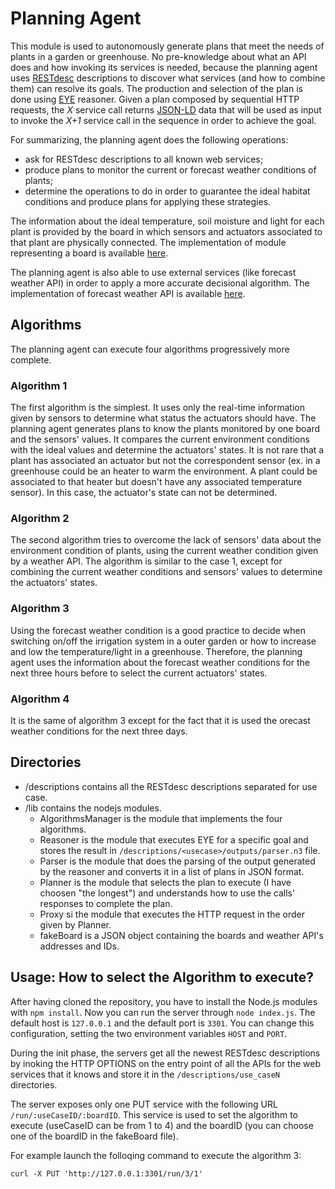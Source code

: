 # Planning Agent

This module is used to autonomously generate plans that meet the needs of plants in a garden or greenhouse. No pre-knowledge about what an API does and how invoking its services is needed, because the planning agent uses [RESTdesc](http://restdesc.org/) descriptions to discover what services (and how to combine them) can resolve its goals. The production and selection of the plan is done using [EYE](http://eulersharp.sourceforge.net) reasoner. Given a plan composed by sequential HTTP requests, the *X* service call returns [JSON-LD](http://json-ld.org/) data that will be used as input to invoke the _X+1_ service call in the sequence in order to achieve the goal.

For summarizing, the planning agent does the following operations:
- ask for RESTdesc descriptions to all known web services;
- produce plans to monitor the current or forecast weather conditions of plants;
- determine the operations to do in order to guarantee the ideal habitat conditions and produce plans for applying these strategies.

The information about the ideal temperature, soil moisture and light for each plant is provided by the board in which sensors and actuators associated to that plant are physically connected. The implementation of module representing a board is available [here](https://github.com/dventura3/irrigation-api).

The planning agent is also able to use external services (like forecast weather API) in order to apply a more accurate decisional algorithm. The implementation of forecast weather API is available [here](https://github.com/dventura3/weather-forecast-api).


## Algorithms

The planning agent can execute four algorithms progressively more complete.

### Algorithm 1

The first algorithm is the simplest. It uses only the real-time information given by sensors to determine what status the actuators should have. The planning agent generates plans to know the plants monitored by one board and the sensors' values. It compares the current environment conditions with the ideal values and determine the actuators' states.
It is not rare that a plant has associated an actuator but not the correspondent sensor (ex. in a greenhouse could be an heater to warm the environment. A plant could be associated to that heater but doesn't have any associated temperature sensor). In this case, the actuator's state can not be determined.

### Algorithm 2

The second algorithm tries to overcome the lack of sensors' data about the environment condition of plants, using the current weather condition given by a weather API.
The algorithm is similar to the case 1, except for combining the current weather conditions and sensors' values to determine the actuators' states.

### Algorithm 3

Using the forecast weather condition is a good practice to decide when switching on/off the irrigation system in a outer garden or how to increase and low the temperature/light in a greenhouse. Therefore, the planning agent uses the information about the forecast weather conditions for the next three hours before to select the current actuators' states.

### Algorithm 4

It is the same of algorithm 3 except for the fact that it is used the orecast weather conditions for the next three days.


## Directories

* /descriptions contains all the RESTdesc descriptions separated for use case.
* /lib contains the nodejs modules.
	+ AlgorithmsManager is the module that implements the four algorithms.
	+ Reasoner is the module that executes EYE for a specific goal and stores the result in `/descriptions/<usecase>/outputs/parser.n3` file.
	+ Parser is the module that does the parsing of the output generated by the reasoner and converts it in a list of plans in JSON format.
	+ Planner is the module that selects the plan to execute (I have choosen "the longest") and understands how to use the calls' responses to complete the plan.
	+ Proxy si the module that executes the HTTP request in the order given by Planner.
	+ fakeBoard is a JSON object containing the boards and weather API's addresses and IDs.



## Usage: How to select the Algorithm to execute?

After having cloned the repository, you have to install the Node.js modules with `npm install`.
Now you can run the server through `node index.js`. The default host is `127.0.0.1` and the default port is `3301`. You can change this configuration, setting the two environment variables `HOST` and `PORT`.

During the init phase, the servers get all the newest RESTdesc descriptions by inoking the HTTP OPTIONS on the entry point of all the APIs for the web services that it knows and store it in the `/descriptions/use_caseN` directories.

The server exposes only one PUT service with the following URL `/run/:useCaseID/:boardID`.
This service is used to set the algorithm to execute (useCaseID can be from 1 to 4) and the boardID (you can choose one of the boardID in the fakeBoard file).

For example launch the folloqing command to execute the algorithm 3:

`curl -X PUT 'http://127.0.0.1:3301/run/3/1'`

